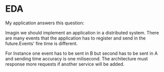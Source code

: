 # EDA 
My application answers this question:

Imagin we should implement an application in a distributed system.
There are many events that the application has to register and send in the future.Events' fire time is different.


For Instance one event has to be sent in B but second has to be sent in A and sending time accuracy is one milisecond.
The architecture must response more requests if another service will be added.

